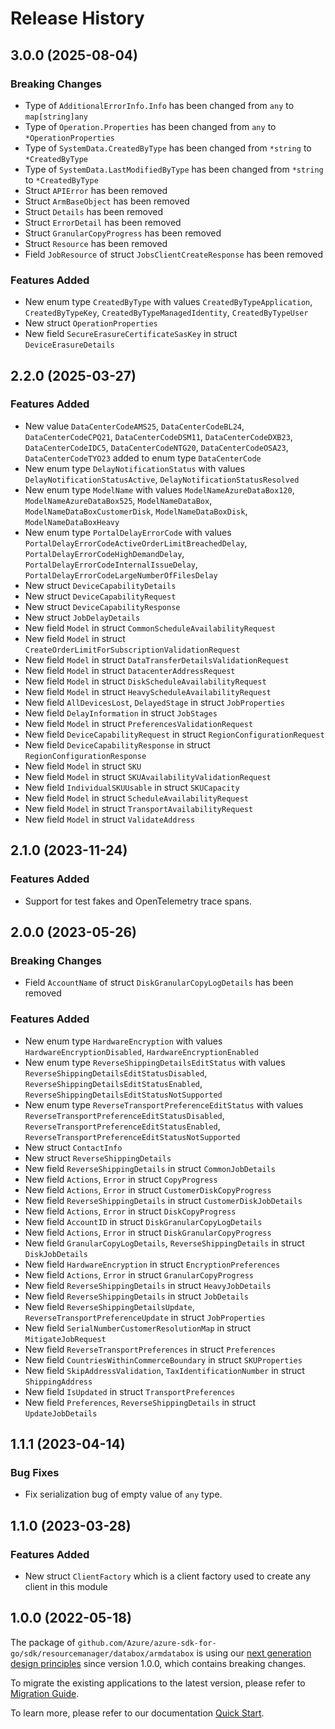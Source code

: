 # Release History

## 3.0.0 (2025-08-04)
### Breaking Changes

- Type of `AdditionalErrorInfo.Info` has been changed from `any` to `map[string]any`
- Type of `Operation.Properties` has been changed from `any` to `*OperationProperties`
- Type of `SystemData.CreatedByType` has been changed from `*string` to `*CreatedByType`
- Type of `SystemData.LastModifiedByType` has been changed from `*string` to `*CreatedByType`
- Struct `APIError` has been removed
- Struct `ArmBaseObject` has been removed
- Struct `Details` has been removed
- Struct `ErrorDetail` has been removed
- Struct `GranularCopyProgress` has been removed
- Struct `Resource` has been removed
- Field `JobResource` of struct `JobsClientCreateResponse` has been removed

### Features Added

- New enum type `CreatedByType` with values `CreatedByTypeApplication`, `CreatedByTypeKey`, `CreatedByTypeManagedIdentity`, `CreatedByTypeUser`
- New struct `OperationProperties`
- New field `SecureErasureCertificateSasKey` in struct `DeviceErasureDetails`


## 2.2.0 (2025-03-27)
### Features Added

- New value `DataCenterCodeAMS25`, `DataCenterCodeBL24`, `DataCenterCodeCPQ21`, `DataCenterCodeDSM11`, `DataCenterCodeDXB23`, `DataCenterCodeIDC5`, `DataCenterCodeNTG20`, `DataCenterCodeOSA23`, `DataCenterCodeTYO23` added to enum type `DataCenterCode`
- New enum type `DelayNotificationStatus` with values `DelayNotificationStatusActive`, `DelayNotificationStatusResolved`
- New enum type `ModelName` with values `ModelNameAzureDataBox120`, `ModelNameAzureDataBox525`, `ModelNameDataBox`, `ModelNameDataBoxCustomerDisk`, `ModelNameDataBoxDisk`, `ModelNameDataBoxHeavy`
- New enum type `PortalDelayErrorCode` with values `PortalDelayErrorCodeActiveOrderLimitBreachedDelay`, `PortalDelayErrorCodeHighDemandDelay`, `PortalDelayErrorCodeInternalIssueDelay`, `PortalDelayErrorCodeLargeNumberOfFilesDelay`
- New struct `DeviceCapabilityDetails`
- New struct `DeviceCapabilityRequest`
- New struct `DeviceCapabilityResponse`
- New struct `JobDelayDetails`
- New field `Model` in struct `CommonScheduleAvailabilityRequest`
- New field `Model` in struct `CreateOrderLimitForSubscriptionValidationRequest`
- New field `Model` in struct `DataTransferDetailsValidationRequest`
- New field `Model` in struct `DatacenterAddressRequest`
- New field `Model` in struct `DiskScheduleAvailabilityRequest`
- New field `Model` in struct `HeavyScheduleAvailabilityRequest`
- New field `AllDevicesLost`, `DelayedStage` in struct `JobProperties`
- New field `DelayInformation` in struct `JobStages`
- New field `Model` in struct `PreferencesValidationRequest`
- New field `DeviceCapabilityRequest` in struct `RegionConfigurationRequest`
- New field `DeviceCapabilityResponse` in struct `RegionConfigurationResponse`
- New field `Model` in struct `SKU`
- New field `Model` in struct `SKUAvailabilityValidationRequest`
- New field `IndividualSKUUsable` in struct `SKUCapacity`
- New field `Model` in struct `ScheduleAvailabilityRequest`
- New field `Model` in struct `TransportAvailabilityRequest`
- New field `Model` in struct `ValidateAddress`


## 2.1.0 (2023-11-24)
### Features Added

- Support for test fakes and OpenTelemetry trace spans.


## 2.0.0 (2023-05-26)
### Breaking Changes

- Field `AccountName` of struct `DiskGranularCopyLogDetails` has been removed

### Features Added

- New enum type `HardwareEncryption` with values `HardwareEncryptionDisabled`, `HardwareEncryptionEnabled`
- New enum type `ReverseShippingDetailsEditStatus` with values `ReverseShippingDetailsEditStatusDisabled`, `ReverseShippingDetailsEditStatusEnabled`, `ReverseShippingDetailsEditStatusNotSupported`
- New enum type `ReverseTransportPreferenceEditStatus` with values `ReverseTransportPreferenceEditStatusDisabled`, `ReverseTransportPreferenceEditStatusEnabled`, `ReverseTransportPreferenceEditStatusNotSupported`
- New struct `ContactInfo`
- New struct `ReverseShippingDetails`
- New field `ReverseShippingDetails` in struct `CommonJobDetails`
- New field `Actions`, `Error` in struct `CopyProgress`
- New field `Actions`, `Error` in struct `CustomerDiskCopyProgress`
- New field `ReverseShippingDetails` in struct `CustomerDiskJobDetails`
- New field `Actions`, `Error` in struct `DiskCopyProgress`
- New field `AccountID` in struct `DiskGranularCopyLogDetails`
- New field `Actions`, `Error` in struct `DiskGranularCopyProgress`
- New field `GranularCopyLogDetails`, `ReverseShippingDetails` in struct `DiskJobDetails`
- New field `HardwareEncryption` in struct `EncryptionPreferences`
- New field `Actions`, `Error` in struct `GranularCopyProgress`
- New field `ReverseShippingDetails` in struct `HeavyJobDetails`
- New field `ReverseShippingDetails` in struct `JobDetails`
- New field `ReverseShippingDetailsUpdate`, `ReverseTransportPreferenceUpdate` in struct `JobProperties`
- New field `SerialNumberCustomerResolutionMap` in struct `MitigateJobRequest`
- New field `ReverseTransportPreferences` in struct `Preferences`
- New field `CountriesWithinCommerceBoundary` in struct `SKUProperties`
- New field `SkipAddressValidation`, `TaxIdentificationNumber` in struct `ShippingAddress`
- New field `IsUpdated` in struct `TransportPreferences`
- New field `Preferences`, `ReverseShippingDetails` in struct `UpdateJobDetails`


## 1.1.1 (2023-04-14)
### Bug Fixes

- Fix serialization bug of empty value of `any` type.


## 1.1.0 (2023-03-28)
### Features Added

- New struct `ClientFactory` which is a client factory used to create any client in this module


## 1.0.0 (2022-05-18)

The package of `github.com/Azure/azure-sdk-for-go/sdk/resourcemanager/databox/armdatabox` is using our [next generation design principles](https://azure.github.io/azure-sdk/general_introduction.html) since version 1.0.0, which contains breaking changes.

To migrate the existing applications to the latest version, please refer to [Migration Guide](https://aka.ms/azsdk/go/mgmt/migration).

To learn more, please refer to our documentation [Quick Start](https://aka.ms/azsdk/go/mgmt).